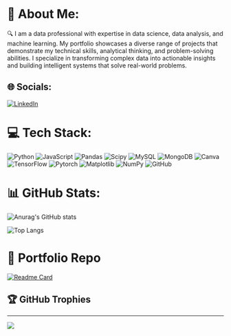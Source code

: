 # 💫 About Me:
🔍 I am a data professional with expertise in data science, data analysis, and machine learning. My portfolio showcases a diverse range of projects that demonstrate my technical skills, analytical thinking, and problem-solving abilities. I specialize in transforming complex data into actionable insights and building intelligent systems that solve real-world problems.<br>


## 🌐 Socials:
[![LinkedIn](https://img.shields.io/badge/LinkedIn-%230077B5.svg?logo=linkedin&logoColor=white)](https://linkedin.com/in/sayidheykal/) 

# 💻 Tech Stack:
![Python](https://img.shields.io/badge/python-3670A0?style=for-the-badge&logo=python&logoColor=ffdd54) ![JavaScript](https://img.shields.io/badge/javascript-%23323330.svg?style=for-the-badge&logo=javascript&logoColor=%23F7DF1E) ![Pandas](https://img.shields.io/badge/pandas-%23150458.svg?style=for-the-badge&logo=pandas&logoColor=white) ![Scipy](https://img.shields.io/badge/SciPy-%230C55A5.svg?style=for-the-badge&logo=scipy&logoColor=%white) ![MySQL](https://img.shields.io/badge/mysql-4479A1.svg?style=for-the-badge&logo=mysql&logoColor=white) ![MongoDB](https://img.shields.io/badge/MongoDB-%234ea94b.svg?style=for-the-badge&logo=mongodb&logoColor=white) ![Canva](https://img.shields.io/badge/Canva-%2300C4CC.svg?style=for-the-badge&logo=Canva&logoColor=white) ![TensorFlow](https://img.shields.io/badge/TensorFlow-%23EE4C2C.svg?style=for-the-badge&logo=TensorFlow&logoColor=white) ![Pytorch](https://img.shields.io/badge/pytorch-%23EE4C2C.svg?style=for-the-badge&logo=pytorch&logoColor=white) ![Matplotlib](https://img.shields.io/badge/Matplotlib-%23ffffff.svg?style=for-the-badge&logo=Matplotlib&logoColor=black) ![NumPy](https://img.shields.io/badge/numpy-%23013243.svg?style=for-the-badge&logo=numpy&logoColor=white) ![GitHub](https://img.shields.io/badge/github-%23121011.svg?style=for-the-badge&logo=github&logoColor=white)

# 📊 GitHub Stats:
![Anurag's GitHub stats](https://github-readme-stats.vercel.app/api?username=sayid-alt&show_icons=true&theme=radical&rank_icon=github)
<!-- [![GitHub Streak](https://streak-stats.demolab.com/?user=sayid-alt)](https://git.io/streak-stats)<br> -->
![Top Langs](https://github-readme-stats.vercel.app/api/top-langs/?username=sayid-alt&layout=compact&theme=radical)<br>

# 📙 Portfolio Repo
[![Readme Card](https://github-readme-stats.vercel.app/api/pin/?username=sayid-alt&repo=portfolio&theme=radical&show_owner=false)](https://github.com/sayid-alt/portfolio)


## 🏆 GitHub Trophies
<!-- [![trophy](https://github-profile-trophy.vercel.app/?username=sayid-alt)](https://github.com/ryo-ma/github-profile-trophy) -->

---
[![](https://visitcount.itsvg.in/api?id=sayid-alt&label=Profile%20Views&color=1&icon=6&pretty=true)](https://visitcount.itsvg.in)

<!-- Proudly created with GPRM ( https://gprm.itsvg.in ) -->
